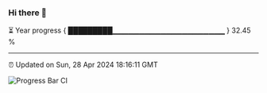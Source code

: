 ### Hi there 👋

⏳ Year progress { █████████▁▁▁▁▁▁▁▁▁▁▁▁▁▁▁▁▁▁▁▁▁ } 32.45 %

---

⏰ Updated on Sun, 28 Apr 2024 18:16:11 GMT

![Progress Bar CI](https://github.com/liununu/liununu/workflows/Progress%20Bar%20CI/badge.svg)

